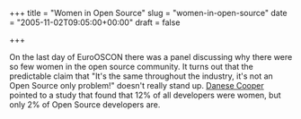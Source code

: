 +++
title = "Women in Open Source"
slug = "women-in-open-source"
date = "2005-11-02T09:05:00+00:00"
draft = false

+++

On the last day of EuroOSCON there was a panel discussing why there were so few women in the open source community. It turns out that the predictable claim that "It's the same throughout the industry, it's not an Open Source only problem!" doesn't really stand up. [Danese Cooper](http://danesecooper.blogs.com/divablog/) pointed to a study that found that 12% of all developers were women, but only 2% of Open Source developers are.
